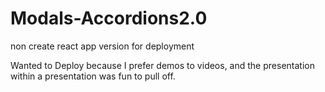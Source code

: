 # Modals-Accordions2.0
non create react app version for deployment

Wanted to Deploy because I prefer demos to videos, and the presentation within a presentation was fun to pull off. 
